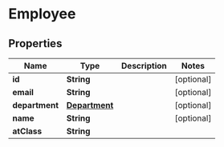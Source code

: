 

# Employee


## Properties

Name | Type | Description | Notes
------------ | ------------- | ------------- | -------------
**id** | **String** |  |  [optional]
**email** | **String** |  |  [optional]
**department** | [**Department**](Department.md) |  |  [optional]
**name** | **String** |  |  [optional]
**atClass** | **String** |  | 



